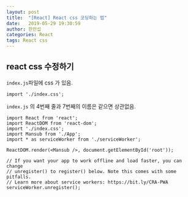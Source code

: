 ```yaml
---
layout: post
title:  "[React] React css 코딩하는 법"
date:   2019-05-29 19:30:59
author: 한만섭
categories: React
tags: React css 
---
```


## react css 수정하기 

`index.js`파일에 css 가 있음.
```
import './index.css';
```


`index.js` 의 4번째 줄과 7번째의 이름은 같으면 상관없음.
```
import React from 'react';
import ReactDOM from 'react-dom';
import './index.css';
import Mansub from './App';
import * as serviceWorker from './serviceWorker';

ReactDOM.render(<Mansub />, document.getElementById('root'));

// If you want your app to work offline and load faster, you can change
// unregister() to register() below. Note this comes with some pitfalls.
// Learn more about service workers: https://bit.ly/CRA-PWA
serviceWorker.unregister();
```
